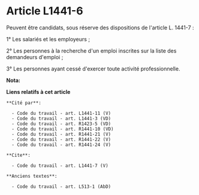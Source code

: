 # Article L1441-6

Peuvent être candidats, sous réserve des dispositions de l'article L. 1441-7 : 

1° Les salariés et les employeurs ; 

2° Les personnes à la recherche d'un emploi inscrites sur la liste des demandeurs d'emploi ; 

3° Les personnes ayant cessé d'exercer toute activité professionnelle.

**Nota:**



**Liens relatifs à cet article**

	**Cité par**:

	  - Code du travail - art. L1441-11 (V)
	  - Code du travail - art. L1441-3 (VD)
	  - Code du travail - art. R1423-5 (VD)
	  - Code du travail - art. R1441-10 (VD)
	  - Code du travail - art. R1441-21 (V)
	  - Code du travail - art. R1441-22 (V)
	  - Code du travail - art. R1441-24 (V)

	**Cite**:

	  - Code du travail - art. L1441-7 (V)

	**Anciens textes**:

	  - Code du travail - art. L513-1 (AbD)
